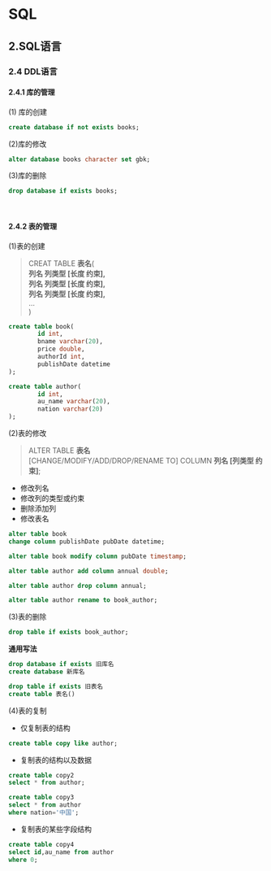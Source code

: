 # SQL

## 2.SQL语言

### 2.4 DDL语言

#### 2.4.1 库的管理

(1) 库的创建
```sql
create database if not exists books;
```
(2)库的修改
```sql
alter database books character set gbk;
```
(3)库的删除
```sql
drop database if exists books;
```
</br>

#### 2.4.2 表的管理

(1)表的创建

> CREAT TABLE **表名**(</br>
>     **列名 列类型 [长度 约束],**</br>
>     **列名 列类型 [长度 约束],**</br>
>     **列名 列类型 [长度 约束],**</br>
>     ...</br>
> )

```sql
create table book(
        id int, 
        bname varchar(20),
        price double,
        authorId int,
        publishDate datetime
);

create table author(
        id int, 
        au_name varchar(20),
        nation varchar(20)
);
```

(2)表的修改

> ALTER TABLE **表名**</br>
> [CHANGE/MODIFY/ADD/DROP/RENAME TO] COLUMN **列名 [列类型 约束]**;

- 修改列名
- 修改列的类型或约束
- 删除添加列
- 修改表名

```sql
alter table book 
change column publishDate pubDate datetime;

alter table book modify column pubDate timestamp;

alter table author add column annual double;

alter table author drop column annual;

alter table author rename to book_author;
```

(3)表的删除
```sql
drop table if exists book_author;
```

**通用写法**
```sql
drop database if exists 旧库名
create database 新库名

drop table if exists 旧表名
create table 表名()
```

(4)表的复制
- 仅复制表的结构
```sql
create table copy like author;
```
- 复制表的结构以及数据
```sql
create table copy2
select * from author;

create table copy3
select * from author
where nation='中国';
```
- 复制表的某些字段结构
```sql
create table copy4
select id,au_name from author
where 0;
```



